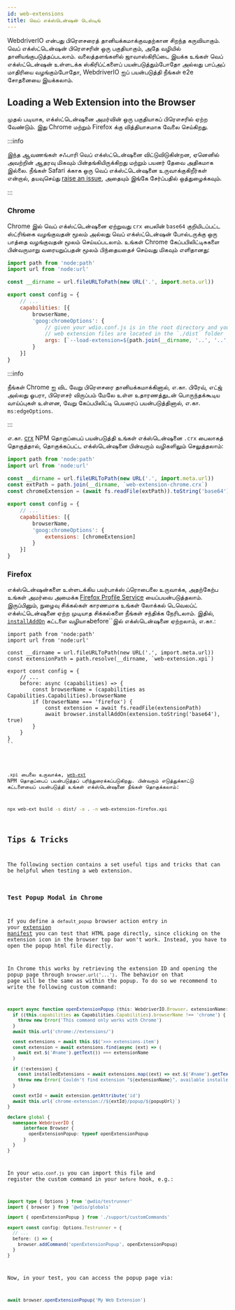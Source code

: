 ```yaml
---
id: web-extensions
title: வெப் எக்ஸ்டென்ஷன் டெஸ்டிங்
---
```


WebdriverIO என்பது பிரௌசரைத் தானியக்கமாக்குவதற்கான சிறந்த கருவியாகும். வெப் எக்ஸ்ட்டென்ஷன் பிரௌசரின் ஒரு பகுதியாகும், அதே வழியில் தானியங்குபடுத்தப்படலாம். வலைத்தளங்களில் ஜாவாஸ்கிரிப்டை இயக்க உங்கள் வெப் எக்ஸ்ட்டென்ஷன் உள்ளடக்க ஸ்கிரிப்ட்களைப் பயன்படுத்தும்போதோ அல்லது பாப்அப் மாதிரியை வழங்கும்போதோ, WebdriverIO ஐப் பயன்படுத்தி நீங்கள் e2e சோதனையை இயக்கலாம்.

## Loading a Web Extension into the Browser

முதல் படியாக, எக்ஸ்ட்டென்ஷனை அமர்வின் ஒரு பகுதியாகப் பிரௌசரில் ஏற்ற வேண்டும். இது Chrome மற்றும் Firefox க்கு வித்தியாசமாக வேலை செய்கிறது.

:::info

இந்த ஆவணங்கள் சஃபாரி வெப் எக்ஸ்ட்டென்ஷனை விட்டுவிடுகின்றன, ஏனெனில் அவற்றின் ஆதரவு மிகவும் பின்தங்கியிருக்கிறது மற்றும் பயனர் தேவை அதிகமாக இல்லை. நீங்கள் Safari க்காக ஒரு வெப் எக்ஸ்ட்டென்ஷனை உருவாக்குகிறீர்கள் என்றால், தயவுசெய்து [raise an issue](https://github.com/webdriverio/webdriverio/issues/new?assignees=&labels=Docs+%F0%9F%93%96%2CNeeds+Triaging+%E2%8F%B3&template=documentation.yml&title=%5B%F0%9F%93%96+Docs%5D%3A+%3Ctitle%3E), அதையும் இங்கே சேர்ப்பதில் ஒத்துழைக்கவும்.

:::

### Chrome

Chrome இல் வெப் எக்ஸ்ட்டென்ஷனை ஏற்றுவது `crx` பைலின் `base64` குறியிடப்பட்ட ஸ்ட்ரிங்கை வழங்குவதன் மூலம் அல்லது வெப் எக்ஸ்ட்டென்ஷன் போல்டருக்கு ஒரு பாத்தை வழங்குவதன் மூலம் செய்யப்படலாம். உங்கள் Chrome கேப்பபிலிட்டிசுகளை பின்வருமாறு வரையறுப்பதன் மூலம் பிந்தையதைச் செய்வது மிகவும் எளிதானது:

```js wdio.conf.js
import path from 'node:path'
import url from 'node:url'

const __dirname = url.fileURLToPath(new URL('.', import.meta.url))

export const config = {
    // ...
    capabilities: [{
        browserName,
        'goog:chromeOptions': {
            // given your wdio.conf.js is in the root directory and your compiled
            // web extension files are located in the `./dist` folder
            args: [`--load-extension=${path.join(__dirname, '..', '..', 'dist')}`]
        }
    }]
}
```

:::info

நீங்கள் Chrome ஐ விட வேறு பிரௌசரை தானியக்கமாக்கினால், எ.கா. பிரேவ், எட்ஜ் அல்லது ஓபரா, பிரௌசர் விருப்பம் மேலே உள்ள உதாரணத்துடன் பொருந்தக்கூடிய வாய்ப்புகள் உள்ளன, வேறு கேப்பபிலிட்டி பெயரைப் பயன்படுத்தினால், எ.கா. `ms:edgeOptions`.

:::

எ.கா. [crx](https://www.npmjs.com/package/crx) NPM தொகுப்பைப் பயன்படுத்தி உங்கள் எக்ஸ்டென்ஷனை `.crx` பைலாகத் தொகுத்தால், தொகுக்கப்பட்ட எக்ஸ்டென்ஷனை பின்வரும் வழிகளிலும் செலுத்தலாம்:

```js wdio.conf.js
import path from 'node:path'
import url from 'node:url'

const __dirname = url.fileURLToPath(new URL('.', import.meta.url))
const extPath = path.join(__dirname, `web-extension-chrome.crx`)
const chromeExtension = (await fs.readFile(extPath)).toString('base64')

export const config = {
    // ...
    capabilities: [{
        browserName,
        'goog:chromeOptions': {
            extensions: [chromeExtension]
        }
    }]
}
```

### Firefox

எக்ஸ்டென்ஷன்களை உள்ளடக்கிய பயர்பாக்ஸ் ப்ரொபைலை உருவாக்க, அதற்கேற்ப உங்கள் அமர்வை அமைக்க [Firefox Profile Service](/docs/firefox-profile-service) யைப்பயன்படுத்தலாம். இருப்பினும், நுழைவு சிக்கல்கள் காரணமாக உங்கள் லோக்கல் டெவெலப்ட் எக்ஸ்ட்டென்ஷனை ஏற்ற முடியாத சிக்கல்களை நீங்கள் சந்திக்க நேரிடலாம். இதில், [`installAddOn`](/docs/api/gecko#installaddon) கட்டளை வழியாக</code>before``இல் எக்ஸ்டென்ஷனை ஏற்றலாம், எ.கா.:</p>

<pre><code class="js wdio.conf.js">import path from 'node:path'
import url from 'node:url'

const __dirname = url.fileURLToPath(new URL('.', import.meta.url))
const extensionPath = path.resolve(__dirname, `web-extension.xpi`)

export const config = {
    // ...
    before: async (capabilities) => {
        const browserName = (capabilities as Capabilities.Capabilities).browserName
        if (browserName === 'firefox') {
            const extension = await fs.readFile(extensionPath)
            await browser.installAddOn(extension.toString('base64'), true)
        }
    }
}
``</pre>

`.xpi` பைலை உருவாக்க, [`web-ext`](https://www.npmjs.com/package/web-ext) NPM தொகுப்பைப் பயன்படுத்தப் பரிந்துரைக்கப்படுகிறது. பின்வரும் எடுத்துக்காட்டு கட்டளையைப் பயன்படுத்தி உங்கள் எக்ஸ்டென்ஷனை நீங்கள் தொகுக்கலாம்:

```sh
npx web-ext build -s dist/ -a . -n web-extension-firefox.xpi
```

## Tips & Tricks

The following section contains a set useful tips and tricks that can be helpful when testing a web extension.

### Test Popup Modal in Chrome

If you define a `default_popup` browser action entry in your [extension manifest](https://developer.mozilla.org/en-US/docs/Mozilla/Add-ons/WebExtensions/manifest.json/browser_action) you can test that HTML page directly, since clicking on the extension icon in the browser top bar won't work. Instead, you have to open the popup html file directly.

In Chrome this works by retrieving the extension ID and opening the popup page through `browser.url('...')`. The behavior on that page will be the same as within the popup. To do so we recommend to write the following custom command:

```ts customCommand.ts
export async function openExtensionPopup (this: WebdriverIO.Browser, extensionName: string, popupUrl = 'index.html') {
  if ((this.capabilities as Capabilities.Capabilities).browserName !== 'chrome') {
    throw new Error('This command only works with Chrome')
  }
  await this.url('chrome://extensions/')

  const extensions = await this.$$('>>> extensions-item')
  const extension = await extensions.find(async (ext) => (
    await ext.$('#name').getText()) === extensionName
  )

  if (!extension) {
    const installedExtensions = await extensions.map((ext) => ext.$('#name').getText())
    throw new Error(`Couldn't find extension "${extensionName}", available installed extensions are "${installedExtensions.join('", "')}"`)
  }

  const extId = await extension.getAttribute('id')
  await this.url(`chrome-extension://${extId}/popup/${popupUrl}`)
}

declare global {
  namespace WebdriverIO {
      interface Browser {
        openExtensionPopup: typeof openExtensionPopup
      }
  }
}
```

In your `wdio.conf.js` you can import this file and register the custom command in your `before` hook, e.g.:

```ts wdio.conf.ts
import type { Options } from '@wdio/testrunner'
import { browser } from '@wdio/globals'

import { openExtensionPopup } from './support/customCommands'

export const config: Options.Testrunner = {
  // ...
  before: () => {
    browser.addCommand('openExtensionPopup', openExtensionPopup)
  }
}
```

Now, in your test, you can access the popup page via:

```ts
await browser.openExtensionPopup('My Web Extension')
```
